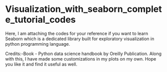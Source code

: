 # Visualization_with_seaborn_complete_tutorial_codes
Here, I am attaching the codes for your reference if you want to learn Seaborn which is a dedicated library built for exploratory visualization in python programming language.

Credits:-Book - Python data science handbook by Oreilly Publication.
Along with this, I have made some customizations in my plots on my own. Hope you like it and find it useful as well.
